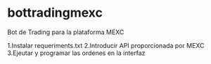 # bottradingmexc
Bot de Trading para la plataforma MEXC

1.Instalar requeriments.txt
2.Introducir API proporcionada por MEXC
3.Ejeutar y programar las ordenes en la interfaz
